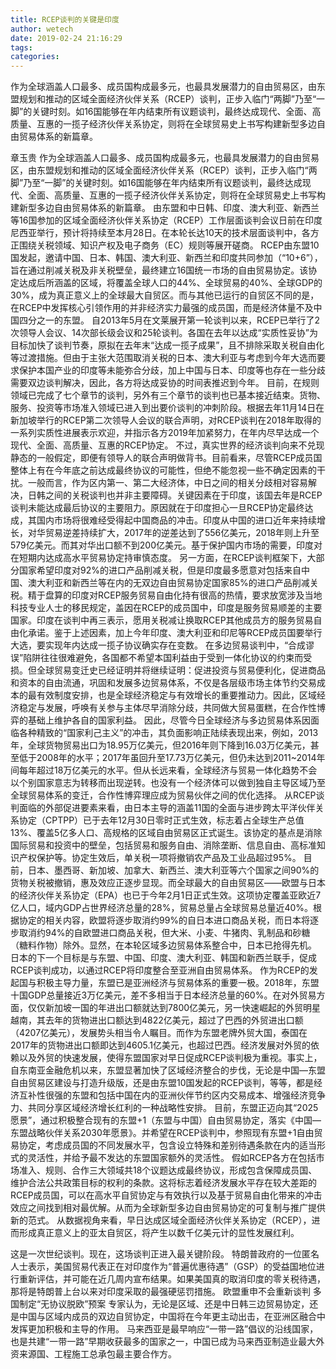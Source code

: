 ```yaml
---
title: RCEP谈判的关键是印度
author: wetech
date: 2019-02-24 21:16:29
tags: 
categories: 
---
```

作为全球涵盖人口最多、成员国构成最多元，也最具发展潜力的自由贸易区，由东盟规划和推动的区域全面经济伙伴关系（RCEP）谈判，正步入临门“两脚”乃至“一脚”的关键时刻。如16国能够在年内结束所有议题谈判，最终达成现代、全面、高质量、互惠的一揽子经济伙伴关系协定，则将在全球贸易史上书写构建新型多边自由贸易体系的新篇章。
<!-- more -->
章玉贵
作为全球涵盖人口最多、成员国构成最多元，也最具发展潜力的自由贸易区，由东盟规划和推动的区域全面经济伙伴关系（RCEP）谈判，正步入临门“两脚”乃至“一脚”的关键时刻。如16国能够在年内结束所有议题谈判，最终达成现代、全面、高质量、互惠的一揽子经济伙伴关系协定，则将在全球贸易史上书写构建新型多边自由贸易体系的新篇章。
由东盟和中日韩、印度、澳大利亚、新西兰等16国参加的区域全面经济伙伴关系协定（RCEP）工作层面谈判会议日前在印度尼西亚举行，预计将持续至本月28日。在本轮长达10天的技术层面谈判中，各方正围绕关税领域、知识产权及电子商务（EC）规则等展开磋商。
RCEP由东盟10国发起，邀请中国、日本、韩国、澳大利亚、新西兰和印度共同参加（“10+6”），旨在通过削减关税及非关税壁垒，最终建立16国统一市场的自由贸易协定。该协定达成后所涵盖的区域，将覆盖全球人口的44%、全球贸易的40%、全球GDP的30%，成为真正意义上的全球最大自贸区。而与其他已运行的自贸区不同的是，在RCEP中发挥核心引领作用的并非经济实力最强的成员国，而是经济体量不及中国四分之一的东盟。
自2013年5月在文莱展开第一轮谈判以来，RCEP已举行了2次领导人会议、14次部长级会议和25轮谈判。各国在去年以达成“实质性妥协”为目标加快了谈判节奏，原拟在去年末“达成一揽子成果”，且不排除采取关税自由化等过渡措施。但由于主张大范围取消关税的日本、澳大利亚与考虑到今年大选而要求保护本国产业的印度等未能弥合分歧，加上中国与日本、印度等也存在一些分歧需要双边谈判解决，因此，各方将达成妥协的时间表推迟到今年。
目前，在规则领域已完成了七个章节的谈判，另外有三个章节的谈判也已基本接近结束。货物、服务、投资等市场准入领域已进入到出要价谈判的冲刺阶段。根据去年11月14日在新加坡举行的RCEP第二次领导人会议的联合声明，对RCEP谈判在2018年取得的一系列实质性进展表示欢迎，并指示各方2019年加紧努力，在年内尽早达成一个现代、全面、高质量、互惠的RCEP协定。
不过，真实世界的经济谈判向来不兑现静态的一般假定，即便有领导人的联合声明做背书。目前看来，尽管RCEP成员国整体上有在今年底之前达成最终协议的可能性，但绝不能忽视一些不确定因素的干扰。一般而言，作为区内第一、第二大经济体，中日之间的相关分歧相对容易解决，日韩之间的关税谈判也并非主要障碍。关键因素在于印度，该国去年是RCEP谈判未能达成最后协议的主要阻力。原因就在于印度担心一旦RCEP协定最终达成，其国内市场将很难经受得起中国商品的冲击。印度从中国的进口近年来持续增长，对华贸易逆差持续扩大，2017年的逆差达到了556亿美元，2018年则上升至579亿美元。而其对华出口额不到200亿美元。基于保护国内市场的需要，印度对在短期内达成高水平贸易协定持审慎态度。
另一方面，在RCEP谈判框架下，大部分国家希望印度对92%的进口产品削减关税，但是印度最多愿意对包括来自中国、澳大利亚和新西兰等在内的无双边自由贸易协定国家85%的进口产品削减关税。精于盘算的印度对RCEP服务贸易自由化持有很高的热情，要求放宽涉及当地科技专业人士的移民规定，盖因在RCEP的成员国中，印度是服务贸易顺差的主要国家。印度在谈判中再三表示，愿用关税减让换取RCEP其他成员方的服务贸易自由化承诺。鉴于上述因素，加上今年印度、澳大利亚和印尼等RCEP成员国要举行大选，要实现年内达成一揽子协议确实存在变数。
在多边贸易谈判中，“合成谬误”陷阱往往很难避免，各国都不希望本国利益由于受到一体化协议的约束而受损。但全球贸易变迁史已经证明并将继续证明：促进投资与贸易便利化，促进商品和资本的自由流通，巩固和发展多边贸易体系，不仅是各层级市场主体节约交易成本的最有效制度安排，也是全球经济稳定与有效增长的重要推动力。因此，区域经济稳定与发展，呼唤有关参与主体尽早消除分歧，共同做大贸易蛋糕，在合作性博弈的基础上维护各自的国家利益。
因此，尽管今日全球经济与多边贸易体系因面临各种精致的“国家利己主义”的冲击，其负面影响正陆续表现出来，例如，2013年，全球货物贸易出口为18.95万亿美元，但2016年则下降到16.03万亿美元，甚至低于2008年的水平；2017年虽回升至17.73万亿美元，但仍未达到2011~2014年间每年超过18万亿美元的水平。但从长远来看，全球经济与贸易一体化趋势不会以个别国家意志为转移而出现逆转。也没有一个经济体可以做到独自主导区域乃至全球贸易体系的变迁，合作性博弈理应成为贸易伙伴之间的优化选择。
从RCEP谈判面临的外部促进要素来看，由日本主导的涵盖11国的全面与进步跨太平洋伙伴关系协定（CPTPP）已于去年12月30日零时正式生效，标志着占全球生产总值13%、覆盖5亿多人口、高规格的区域自由贸易区正式诞生。该协定的基点是消除国际贸易和投资中的壁垒，包括贸易和服务自由、消除垄断、信息自由、高标准知识产权保护等。协定生效后，单关税一项将撤销农产品及工业品超过95%。
目前，日本、墨西哥、新加坡、加拿大、新西兰、澳大利亚等六个国家之间90%的货物关税被撤销，惠及效应正逐步显现。而全球最大的自由贸易区——欧盟与日本的经济伙伴关系协定（EPA）也已于今年2月1日正式生效。这项协定覆盖亚欧近7亿人口，域内GDP占世界经济总量的28%，贸易总量占全球贸易总量近40%。根据协定的相关内容，欧盟将逐步取消约99%的自日本进口商品关税，而日本将逐步取消约94%的自欧盟进口商品关税，但大米、小麦、牛猪肉、乳制品和砂糖（糖料作物）除外。显然，在本轮区域多边贸易体系整合中，日本已抢得先机。
日本的下一个目标是与东盟、中国、印度、澳大利亚、韩国和新西兰联手，促成RCEP谈判成功，以通过RCEP将印度整合至亚洲自由贸易体系。
作为RCEP的发起国与积极主导力量，东盟已是亚洲经济与贸易体系的重要一极。2018年，东盟十国GDP总量接近3万亿美元，差不多相当于日本经济总量的60%。在对外贸易方面，仅仅新加坡一国的年进出口额就达到7800亿美元，另一快速崛起的外贸明星越南，其去年的货物进出口额达到4822亿美元，超过了巴西的外贸进出口额（4207亿美元），发展势头相当令人瞩目。而作为东盟老牌外贸大国，泰国在2017年的货物进出口额即达到4605.1亿美元，也超过巴西。经济发展对外贸的依赖以及外贸的快速发展，使得东盟国家对早日促成RCEP谈判极为重视。事实上，自东南亚金融危机以来，东盟显著加快了区域经济整合的步伐，无论是中国—东盟自由贸易区建设与打造升级版，还是由东盟10国发起的RCEP谈判，等等，都是经济互补性很强的东盟和包括中国在内的亚洲伙伴节约区内交易成本、增强经济竞争力、共同分享区域经济增长红利的一种战略性安排。
目前，东盟正迈向其“2025愿景”，通过积极整合现有的东盟+1（东盟与中国）自由贸易协定，落实《中国—东盟战略伙伴关系2030年愿景》。并希望在RCEP谈判中，参照现有东盟+1自由贸易协定，考虑成员国的不同发展水平，包含设立特殊和差别待遇条款在内的适当形式的灵活性，并给予最不发达的东盟国家额外的灵活性。
假如RCEP各方在包括市场准入、规则、合作三大领域共18个议题达成最终协议，形成包含保障成员国、维护合法公共政策目标的权利的条款。这将标志着经济发展水平存在较大差距的RCEP成员国，可以在高水平自贸协定与有效执行以及基于贸易自由化带来的冲击效应之间找到相对最优解。从而为全球新型多边自由贸易协定的可复制与推广提供新的范式。
从数据视角来看，早日达成区域全面经济伙伴关系协定（RCEP），进而形成真正意义上的亚太自贸区，将产生以数千亿美元计的显性发展红利。
 
 
这是一次世纪谈判。现在，这场谈判正进入最关键阶段。
特朗普政府的一位匿名人士表示，美国贸易代表正在对印度作为“普遍优惠待遇”（GSP）的受益国地位进行重新评估，并可能在近几周内宣布结果。如果美国真的取消印度的零关税待遇，那将是特朗普上台以来对印度采取的最强硬惩罚措施。
欧盟重申不会重新谈判 多国制定“无协议脱欧”预案
专家认为，无论是区域、还是中日韩三边贸易协定，还是中国与区域内成员的双边自贸协定，中国将在今年更主动出击，在亚洲区融合中发挥更加积极和主导的作用。
马来西亚是最早响应“一带一路”倡议的沿线国家，也是共建“一带一路”早期收获最多的国家之一，中国已成为马来西亚制造业最大外资来源国、工程施工总承包最主要合作方。
